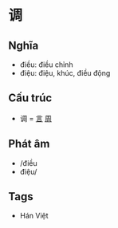 # 调

## Nghĩa

* điều: điều chỉnh
* điệu: điệu, khúc, điều động

## Cấu trúc
* 调 = [言](言.md) [周](周.md)

## Phát âm

* /điều
* điệu/

## Tags
* Hán Việt

<script>window.HANZI_FIELD='调';</script>
